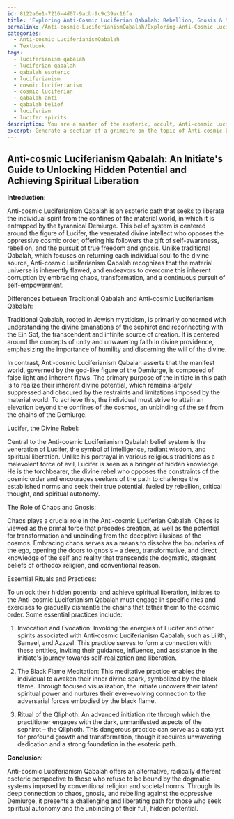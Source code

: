 ```yaml
---
id: 8122a6e1-7216-4d07-9acb-9c9c39ac16fa
title: 'Exploring Anti-Cosmic Luciferian Qabalah: Rebellion, Gnosis & Spiritual Liberation'
permalink: /Anti-cosmic-LuciferianismQabalah/Exploring-Anti-Cosmic-Luciferian-Qabalah-Rebellion-Gnosis-Spiritual-Liberation/
categories:
  - Anti-cosmic LuciferianismQabalah
  - Textbook
tags:
  - luciferianism qabalah
  - luciferian qabalah
  - qabalah esoteric
  - luciferianism
  - cosmic luciferianism
  - cosmic luciferian
  - qabalah anti
  - qabalah belief
  - luciferian
  - lucifer spirits
description: You are a master of the esoteric, occult, Anti-cosmic LuciferianismQabalah and education, you have written many textbooks on the subject in ways that provide students with rich and deep understanding of the subject. You are being asked to write textbook-like sections on a topic and you do it with full context, explainability, and reliability in accuracy to the true facts of the topic at hand, in a textbook style that a student would easily be able to learn from, in a rich, engaging, and contextual way. Always include relevant context (such as formulas and history), related concepts, and in a way that someone can gain deep insights from.
excerpt: Generate a section of a grimoire on the topic of Anti-cosmic Luciferianism Qabalah that provides a deep understanding of its key concepts, beliefs, and practices for a student who seeks initiation and advancement in this esoteric path. Explain the fundamental differences between traditional Qabalah and Anti-cosmic Luciferianism Qabalah, while also exploring the significance of Lucifer as a central figure, the role of chaos, and the importance of gnosis within this occult belief system. Additionally, include any essential rituals and practices that a dedicated follower must master to unlock their hidden potential and achieve spiritual liberation.
---
```


## Anti-cosmic Luciferianism Qabalah: An Initiate's Guide to Unlocking Hidden Potential and Achieving Spiritual Liberation

**Introduction**:

Anti-cosmic Luciferianism Qabalah is an esoteric path that seeks to liberate the individual spirit from the confines of the material world, in which it is entrapped by the tyrannical Demiurge. This belief system is centered around the figure of Lucifer, the venerated divine intellect who opposes the oppressive cosmic order, offering his followers the gift of self-awareness, rebellion, and the pursuit of true freedom and gnosis. Unlike traditional Qabalah, which focuses on returning each individual soul to the divine source, Anti-cosmic Luciferianism Qabalah recognizes that the material universe is inherently flawed, and endeavors to overcome this inherent corruption by embracing chaos, transformation, and a continuous pursuit of self-empowerment.

Differences between Traditional Qabalah and Anti-cosmic Luciferianism Qabalah:

Traditional Qabalah, rooted in Jewish mysticism, is primarily concerned with understanding the divine emanations of the sephirot and reconnecting with the Ein Sof, the transcendent and infinite source of creation. It is centered around the concepts of unity and unwavering faith in divine providence, emphasizing the importance of humility and discerning the will of the divine.

In contrast, Anti-cosmic Luciferianism Qabalah asserts that the manifest world, governed by the god-like figure of the Demiurge, is composed of false light and inherent flaws. The primary purpose of the initiate in this path is to realize their inherent divine potential, which remains largely suppressed and obscured by the restraints and limitations imposed by the material world. To achieve this, the individual must strive to attain an elevation beyond the confines of the cosmos, an unbinding of the self from the chains of the Demiurge.

Lucifer, the Divine Rebel:

Central to the Anti-cosmic Luciferianism Qabalah belief system is the veneration of Lucifer, the symbol of intelligence, radiant wisdom, and spiritual liberation. Unlike his portrayal in various religious traditions as a malevolent force of evil, Lucifer is seen as a bringer of hidden knowledge. He is the torchbearer, the divine rebel who opposes the constraints of the cosmic order and encourages seekers of the path to challenge the established norms and seek their true potential, fueled by rebellion, critical thought, and spiritual autonomy.

The Role of Chaos and Gnosis:

Chaos plays a crucial role in the Anti-cosmic Luciferian Qabalah. Chaos is viewed as the primal force that precedes creation, as well as the potential for transformation and unbinding from the deceptive illusions of the cosmos. Embracing chaos serves as a means to dissolve the boundaries of the ego, opening the doors to gnosis – a deep, transformative, and direct knowledge of the self and reality that transcends the dogmatic, stagnant beliefs of orthodox religion, and conventional reason.

Essential Rituals and Practices:

To unlock their hidden potential and achieve spiritual liberation, initiates to the Anti-cosmic Luciferianism Qabalah must engage in specific rites and exercises to gradually dismantle the chains that tether them to the cosmic order. Some essential practices include:

1. Invocation and Evocation: Invoking the energies of Lucifer and other spirits associated with Anti-cosmic Luciferianism Qabalah, such as Lilith, Samael, and Azazel. This practice serves to form a connection with these entities, inviting their guidance, influence, and assistance in the initiate's journey towards self-realization and liberation.

2. The Black Flame Meditation: This meditative practice enables the individual to awaken their inner divine spark, symbolized by the black flame. Through focused visualization, the initiate uncovers their latent spiritual power and nurtures their ever-evolving connection to the adversarial forces embodied by the black flame.

3. Ritual of the Qliphoth: An advanced initiation rite through which the practitioner engages with the dark, unmanifested aspects of the sephirot – the Qliphoth. This dangerous practice can serve as a catalyst for profound growth and transformation, though it requires unwavering dedication and a strong foundation in the esoteric path.

**Conclusion**:

Anti-cosmic Luciferianism Qabalah offers an alternative, radically different esoteric perspective to those who refuse to be bound by the dogmatic systems imposed by conventional religion and societal norms. Through its deep connection to chaos, gnosis, and rebelling against the oppressive Demiurge, it presents a challenging and liberating path for those who seek spiritual autonomy and the unbinding of their full, hidden potential.
